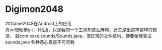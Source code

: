 # Digimon2048
##Game2048在Android上的应用<br>
真tm想吐槽git，什么lj，只是我的一个工具却这么麻烦，还总是出这样那样的错误。
就com.xxxx.sounds/Sounds.java，很正常的文件结构，硬要给我变成sounds.java
各种恶心真是不可尽数